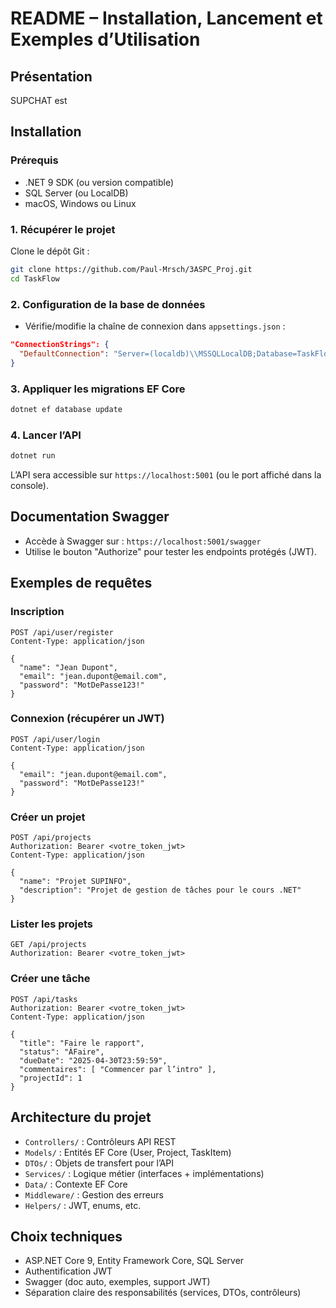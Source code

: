 # README – Installation, Lancement et Exemples d’Utilisation

## Présentation

SUPCHAT est 

## Installation

### Prérequis

- .NET 9 SDK (ou version compatible)
- SQL Server (ou LocalDB)
- macOS, Windows ou Linux

### 1. Récupérer le projet

Clone le dépôt Git :

```bash
git clone https://github.com/Paul-Mrsch/3ASPC_Proj.git
cd TaskFlow
```

### 2. Configuration de la base de données

- Vérifie/modifie la chaîne de connexion dans `appsettings.json` :

```json
"ConnectionStrings": {
  "DefaultConnection": "Server=(localdb)\\MSSQLLocalDB;Database=TaskFlowDb;Trusted_Connection=True;"
}
```

### 3. Appliquer les migrations EF Core

```bash
dotnet ef database update
```

### 4. Lancer l’API

```bash
dotnet run
```

L’API sera accessible sur `https://localhost:5001` (ou le port affiché dans la console).

## Documentation Swagger

- Accède à Swagger sur : `https://localhost:5001/swagger`
- Utilise le bouton "Authorize" pour tester les endpoints protégés (JWT).

## Exemples de requêtes

### Inscription

```http
POST /api/user/register
Content-Type: application/json

{
  "name": "Jean Dupont",
  "email": "jean.dupont@email.com",
  "password": "MotDePasse123!"
}
```

### Connexion (récupérer un JWT)

```http
POST /api/user/login
Content-Type: application/json

{
  "email": "jean.dupont@email.com",
  "password": "MotDePasse123!"
}
```

### Créer un projet

```http
POST /api/projects
Authorization: Bearer <votre_token_jwt>
Content-Type: application/json

{
  "name": "Projet SUPINFO",
  "description": "Projet de gestion de tâches pour le cours .NET"
}
```

### Lister les projets

```http
GET /api/projects
Authorization: Bearer <votre_token_jwt>
```

### Créer une tâche

```http
POST /api/tasks
Authorization: Bearer <votre_token_jwt>
Content-Type: application/json

{
  "title": "Faire le rapport",
  "status": "ÀFaire",
  "dueDate": "2025-04-30T23:59:59",
  "commentaires": [ "Commencer par l’intro" ],
  "projectId": 1
}
```

## Architecture du projet

- `Controllers/` : Contrôleurs API REST
- `Models/` : Entités EF Core (User, Project, TaskItem)
- `DTOs/` : Objets de transfert pour l’API
- `Services/` : Logique métier (interfaces + implémentations)
- `Data/` : Contexte EF Core
- `Middleware/` : Gestion des erreurs
- `Helpers/` : JWT, enums, etc.

## Choix techniques

- ASP.NET Core 9, Entity Framework Core, SQL Server
- Authentification JWT
- Swagger (doc auto, exemples, support JWT)
- Séparation claire des responsabilités (services, DTOs, contrôleurs)
